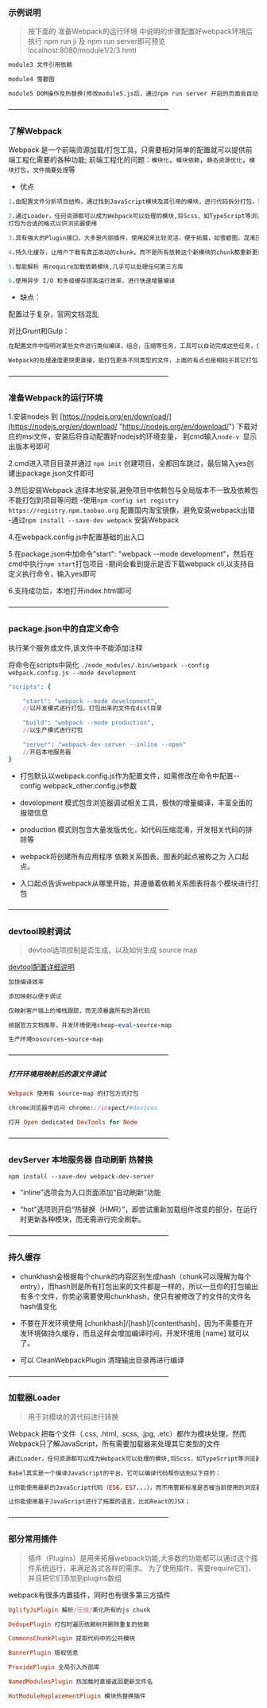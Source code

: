

### 示例说明

> 按下面的 准备Webpack的运行环境 中说明的步骤配置好webpack环境后
> 执行 npm run ji 及 npm run server即可预览 localhost:8080/module1/2/3.hmtl

```ruby
module3 文件引用依赖

module4 雪碧图

module5 DOM操作及热替换(修改module5.js后，通过npm run server 开启的页面会自动更新代码并执行)
```

———————————————————————

### 了解Webpack
Webpack 是一个前端资源加载/打包工具，只需要相对简单的配置就可以提供前端工程化需要的各种功能;
前端工程化的问题：`模块化`，`模块依赖`，`静态资源优化`，`模块打包`，`文件摘要处理`等

- 优点

```ruby
1.由配置文件分析项目结构，通过找到JavaScript模块及其引用的模块，进行代码拆分打包，实现按需加载，减少HTTP请求次数

2.通过Loader，任何资源都可以成为Webpack可以处理的模块,将Scss，如TypeScript等浏览器不能直接运行的拓展语言，
打包为合适的格式以供浏览器使用

3.具有强大的Plugin接口，大多是内部插件，使用起来比较灵活，便于拓展，如雪碧图，混淆压缩，热加载等

4.持久化缓存，让用户下载有真正改动的chunk，而不是所有依赖这个新模块的chunk都重新更新（chunk，打包后的单个文件）

5.智能解析 用require加载依赖模块,几乎可以处理任何第三方库

6.使用异步 I/O 和多级缓存提高运行效率，进行快速增量编译

```

- 缺点：

配置过于复杂，官网文档混乱

对比Grunt和Gulp：

```ruby
在配置文件中指明对某些文件进行类似编译，组合，压缩等任务，工具可以自动完成这些任务，但不能处理不同模块之间的依赖。

Webpack的处理速度更快更直接，能打包更多不同类型的文件，上面的有点也是相较于其它打包工具的优势
```

———————————————————————

### 准备Webpack的运行环境

1.安装nodejs 到 [https://nodejs.org/en/download/](https://nodejs.org/en/download/ "https://nodejs.org/en/download/") 下载对应的msi文件，安装后将自动配置好nodejs的环境变量，
到cmd输入`node-v `显示出版本号即可

2.cmd进入项目目录并通过 `npm init` 创建项目，全都回车跳过，最后输入yes创建出package.json文件即可

3.然后安装Webpack  选择本地安装,避免项目中依赖包与全局版本不一致及依赖包不能打包到项目等问题
  -使用`npm config set registry https://registry.npm.taobao.org` 配置国内淘宝镜像，避免安装webpack出错
  -通过`npm install --save-dev webpack` 安装Webpack

4.在webpack.config.js中配置基础的出入口

5.在package.json中加命令"start": "webpack --mode development"，然后在cmd中执行`npm start`打包项目
  -期间会看到提示是否下载webpack cli,以支持自定义执行命令，输入yes即可

6.支持成功后，本地打开index.html即可

———————————————————————

### package.json中的自定义命令

执行某个服务或文件,该文件中不能添加注释

将命令在scripts中简化 `./node_modules/.bin/webpack --config webpack.config.js --mode development`

```ruby
"scripts": {

    "start": "webpack --mode development",
    //以开发模式进行打包，打包出来的文件在dist目录

    "build": "webpack --mode production",
    //以生产模式进行打包

    "server": "webpack-dev-server --inline --open"
    //开启本地服务器
}
```

- 打包默认以webpack.config.js作为配置文件，如需修改在命令中配置--config webpack_other.config.js参数

- development 模式包含浏览器调试相关工具，极快的增量编译，丰富全面的报错信息

- production 模式则包含大量发版优化，如代码压缩混淆，开发相关代码的排除等

- webpack将创建所有应用程序 依赖关系图表。图表的起点被称之为 入口起点。

- 入口起点告诉webpack从哪里开始，并遵循着依赖关系图表将各个模块进行打包

———————————————————————

### devtool映射调试

> devtool选项控制是否生成，以及如何生成 source map

[devtool配置详细说明](https://doc.webpack-china.org/configuration/devtool/#src/components/Sidebar/Sidebar.jsx "devtool配置详细说明")

```ruby
加快编译效率

添加映射以便于调试

仅映射客户端上的堆栈跟踪，而无须暴露所有的源代码

根据官方文档推荐，开发环境使用cheap-eval-source-map 

生产环境nosources-source-map
```

———————————————————————


##### 打开环境用映射后的源文件调试

```ruby
Webpack 使用有 source-map 的打包方式打包

chrome浏览器中访问 chrome://inspect/#devices

打开 Open dedicated DevTools for Node
```

———————————————————————

### devServer 本地服务器 自动刷新 热替换

`npm install --save-dev webpack-dev-server`

- “inline”选项会为入口页面添加“自动刷新”功能

- “hot”选项则开启“热替换（HMR）”，即尝试重新加载组件改变的部分，在运行时更新各种模块，而无需进行完全刷新。

———————————————————————

### 持久缓存

- chunkhash会根据每个chunk的内容区别生成hash（chunk可以理解为每个entry），而hash则是所有打包出来的文件都是一样的，所以一旦你的打包输出有多个文件，你势必需要使用chunkhash，使只有被修改了的文件的文件名hash值变化

- 不要在开发环境使用 [chunkhash]/[hash]/[contenthash]，因为不需要在开发环境做持久缓存，而且这样会增加编译时间，开发环境用 [name] 就可以了。

- 可以 CleanWebpackPlugin 清理输出目录再进行编译

———————————————————————


### 加载器Loader

> 用于对模块的源代码进行转换

Webpack 把每个文件（.css, .html, .scss, .jpg, .etc）都作为模块处理，然而Webpack只了解JavaScript，所有需要加载器来处理其它类型的文件

```ruby
通过Loader，任何资源都可以成为Webpack可以处理的模块,将Scss，如TypeScript等浏览器不能直接运行的拓展语言，打包为合适的格式以供浏览器使用

Babel其实是一个编译JavaScript的平台，它可以编译代码帮你达到以下目的：

让你能使用最新的JavaScript代码（ES6，ES7...），而不用管新标准是否被当前使用的浏览器完全支持；

让你能使用基于JavaScript进行了拓展的语言，比如React的JSX；
```

———————————————————————

### 部分常用插件

> 插件（Plugins）是用来拓展webpack功能,大多数的功能都可以通过这个插件系统运行，来满足各式各样的需求。
> 为了使用插件，需要require它们，并且把它们添加到plugins数组

webpack有很多内置插件，同时也有很多第三方插件

```ruby
UglifyJsPlugin 解析/压缩/美化所有的js chunk

DedupePlugin 打包时遍历依赖树并删除重复的依赖

CommonsChunkPlugin 提取代码中的公共模块

BannerPlugin 版权信息

ProvidePlugin 全局引入外部库

NamedModulesPlugin 热加载时直接返回更新文件名

HotModuleReplacementPlugin 模块热替换插件

```

